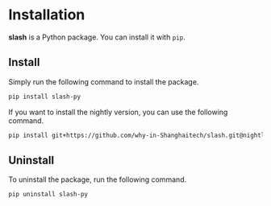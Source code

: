 # Installation

**slash** is a Python package. You can install it with `pip`.

## Install

Simply run the following command to install the package.

```bash
pip install slash-py
```

If you want to install the nightly version, you can use the following command.

```bash
pip install git+https://github.com/why-in-Shanghaitech/slash.git@nightly
```

## Uninstall

To uninstall the package, run the following command.

```bash
pip uninstall slash-py
```
